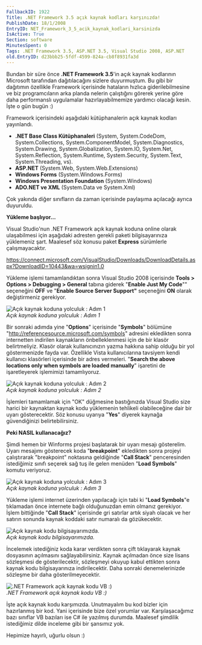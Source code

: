 ```yaml
---
FallbackID: 1922
Title: .NET Framework 3.5 açık kaynak kodları karşınızda!
PublishDate: 18/1/2008
EntryID: NET_Framework_3_5_acik_kaynak_kodlari_karsinizda
IsActive: True
Section: software
MinutesSpent: 0
Tags: .NET Framework 3.5, ASP.NET 3.5, Visual Studio 2008, ASP.NET
old.EntryID: d23bbb25-5fdf-4599-824a-cb8f8931fa3d
---
```

Bundan bir süre önce **.NET Framework 3.5**'in açık kaynak kodlarının
Microsoft tarafından dağıtılacağını sizlere duyurmuştum. Bu gibi bir
dağıtımın özellikle Framework içerisinde hataların hızlıca
giderilebilmesine ve biz programcıların arka planda nelerin çalıştığını
görerek yerine göre daha performanslı uygulamalar hazırlayabilmemize
yardımcı olacağı kesin. İşte o gün bugün :)

Framework içerisindeki aşağıdaki kütüphanalerin açık kaynak kodları
yayınlandı.

-   **.NET Base Class Kütüphanaleri** (System, System.CodeDom,
    System.Collections, System.ComponentModel, System.Diagnostics,
    System.Drawing, System.Globalization, System.IO, System.Net,
    System.Reflection, System.Runtime, System.Security, System.Text,
    System.Threading, vs).
-   **ASP.NET** (System.Web, System.Web.Extensions)
-   **Windows Forms** (System.Windows.Forms)
-   **Windows Presentation Foundation** (System.Windows)
-   **ADO.NET ve XML** (System.Data ve System.Xml)

Çok yakında diğer sınıfların da zaman içerisinde paylaşıma açılacağı
ayrıca duyuruldu.

**Yükleme başlıyor...**

Visual Studio'nun .NET Framework açık kaynak koduna online olarak
ulaşabilmesi için aşağıdaki adresten gerekli paketi bilgisayarınıza
yüklemeniz şart. Maalesef söz konusu paket **Express** sürümlerle
çalışmayacaktır.

<https://connect.microsoft.com/VisualStudio/Downloads/DownloadDetails.aspx?DownloadID=10443&wa=wsignin1.0>

Yükleme işlemi tamamlandıktan sonra Visual Studio 2008 içerisinde
**Tools \> Options \> Debugging \> General** tabına giderek "**Enable
Just My Code**"" seçeneğini **OFF** ve "**Enable Source Server
Support"** seçeneğini **ON** olarak değiştirmeniz gerekiyor.

![Açık kaynak koduna yolculuk : Adım
1](media/NET_Framework_3_5_acik_kaynak_kodlari_karsinizda/18012008_1.png)\
*Açık kaynak koduna yolculuk : Adım 1*

Bir sonraki adımda yine "**Options**" içerisinde "**Symbols**" bölümüne
"<http://referencesource.microsoft.com/symbols>" adresini ekledikten
sonra internetten indirilen kaynakların önbelleklenmesi için de bir
klasör belirtmeliyiz. Klasör olarak kullanıcınızın yazma hakkına sahip
olduğu bir yol göstermenizde fayda var. Özellikle Vista kullanıcılarına
tavsiyem kendi kullanıcı klasörleri içerisinde bir adres vermeleri.
"**Search the above locations only when symbols are loaded manually**"
işaretini de işaretleyerek işlemimizi tamamlıyoruz.

![Açık kaynak koduna yolculuk : Adım
2](media/NET_Framework_3_5_acik_kaynak_kodlari_karsinizda/18012008_2.png)\
*Açık kaynak koduna yolculuk : Adım 2*

İşlemleri tamamlamak için "OK" düğmesine bastığınızda Visual Studio size
harici bir kaynaktan kaynak kodu yüklemenin tehlikeli olabileceğine dair
bir uyarı gösterecektir. Söz konusu uyarıya "**Yes**" diyerek kaynağa
güvendiğinizi belirtebilirsiniz.

**Peki NASIL kullanacağız?**

Şimdi hemen bir Winforms projesi başlatarak bir uyarı mesajı gösterelim.
Uyarı mesajımı gösterecek koda "**breakpoint**" ekledikten sonra projeyi
çalıştırarak "breakpoint" noktasına geldiğinde "**Call Stack**"
penceresinden istediğimiz sınıfı seçerek sağ tuş ile gelen menüden
"**Load Symbols**" komutu veriyoruz.

![Açık kaynak koduna yolculuk : Adım
3](media/NET_Framework_3_5_acik_kaynak_kodlari_karsinizda/18012008_3.png)\
*Açık kaynak koduna yolculuk : Adım 3*

Yükleme işlemi internet üzerinden yapılacağı için tabi ki "**Load
Symbols**"e tıklamadan önce internete bağlı olduğunuzdan emin olmanız
gerekiyor. İşlem bittiğinde "**Call Stack**" içerisinde gri satırlar
artık siyah olacak ve her satırın sonunda kaynak koddaki satır numaralı
da gözükecektir.

![Açık kaynak kodu
bilgisayarımızda.](media/NET_Framework_3_5_acik_kaynak_kodlari_karsinizda/18012008_4.png)\
*Açık kaynak kodu bilgisayarımızda.*

İncelemek istediğiniz koda karar verdikten sonra çift tıklayarak kaynak
dosyasının açılmasını sağlayabilirsiniz. Kaynak açılmadan önce size
lisans sözleşmesi de gösterilecektir, sözleşmeyi okuyup kabul ettikten
sonra kaynak kodu bilgisayarınıza indirilecektir. Daha sonraki
denemelerinizde sözleşme bir daha gösterilmeyecektir.

![.NET Framework açık kaynak kodu VB
:)](media/NET_Framework_3_5_acik_kaynak_kodlari_karsinizda/18012008_5.png)\
*.NET Framework açık kaynak kodu VB :)*

İşte açık kaynak kodu karşımızda. Unutmayalım bu kod bizler için
hazırlanmış bir kod. Yani içerisinde bize özel yorumlar var.
Karşılaşacağımız bazı sınıflar VB bazıları ise C\# ile yazılmış durumda.
Maalesef şimdilik istediğimiz dilde inceleme gibi bir şansımız yok.

Hepimize hayırlı, uğurlu olsun :)


